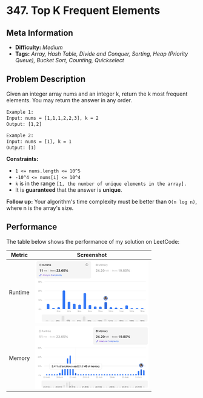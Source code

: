 # 347. Top K Frequent Elements

## Meta Information
- **Difficulty:** *Medium*
- **Tags:** *Array, Hash Table, Divide and Conquer, Sorting, Heap (Priority Queue), Bucket Sort, Counting, Quickselect*

## Problem Description
Given an integer array nums and an integer k, return the k most frequent elements. You may return the answer in any order.
```
Example 1:
Input: nums = [1,1,1,2,2,3], k = 2
Output: [1,2]
```

```
Example 2:
Input: nums = [1], k = 1
Output: [1]
```

**Constraints:**
- ```1 <= nums.length <= 10^5```
- ```-10^4 <= nums[i] <= 10^4```
- `k` is in the range ```[1, the number of unique elements in the array].```
- It is **guaranteed** that the answer is **unique**.

**Follow up:** Your algorithm's time complexity must be better than `O(n log n)`, where n is the array's size.


## Performance
The table below shows the performance of my solution on LeetCode:

| Metric   | Screenshot                                                                                 |
|----------|--------------------------------------------------------------------------------------------|
| Runtime  |<img src="./img/runtime.png" alt="Runtime" width="300">                                    |
| Memory   |<img src="./img/memory.png" alt="Runtime" width="300">                                     |

